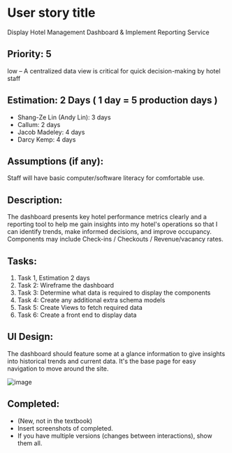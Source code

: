 # User story title

Display Hotel Management Dashboard & Implement Reporting Service

## Priority: 5

low – A centralized data view is critical for quick decision-making by hotel staff

## Estimation: 2 Days ( 1 day = 5 production days  )

* Shang-Ze Lin (Andy Lin): 3 days
* Callum: 2 days
* Jacob Madeley: 4 days
* Darcy Kemp: 4 days

## Assumptions (if any):

Staff will have basic computer/software literacy for comfortable use.

## Description:

The dashboard presents key hotel performance metrics clearly and a reporting tool to help me gain insights into my hotel's operations so that I can identify trends, make informed decisions, and improve occupancy.
Components may include Check-ins / Checkouts / Revenue/vacancy rates.

## Tasks:

1. Task 1, Estimation 2 days
2. Task 2: Wireframe the dashboard
3. Task 3: Determine what data is required to display the components
4. Task 4: Create any additional extra schema models
5. Task 5: Create Views to fetch required data
6. Task 6: Create a front end to display data

## UI Design:

The dashboard should feature some at a glance information to give insights into historical trends and current data.
It's the base page for easy navigation to move around the site.

![image](https://github.com/JacobMadeley/cp3407-project-v2024/assets/89110361/0bb6c432-9a18-4b9c-8314-ce685238dd01)

## Completed:

* (New, not in the textbook)
* Insert screenshots of completed.
* If you have multiple versions (changes between interactions), show them all.
